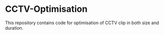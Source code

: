# CCTV-Optimisation
This repository contains code for optimisation of CCTV clip in both size and duration.
